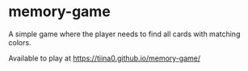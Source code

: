 # memory-game

A simple game where the player needs to find all cards with matching colors.

Available to play at https://tiina0.github.io/memory-game/